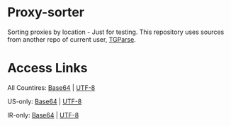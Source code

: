 # Proxy-sorter
Sorting proxies by location - Just for testing. This repository uses sources from another repo of current user, [TGParse](https://github.com/Surfboardv2ray/TGParse).

# Access Links

All Countires:  [Base64](https://raw.githubusercontent.com/Surfboardv2ray/Proxy-sorter/main/base64/converted.txt)
                |
                [UTF-8](https://raw.githubusercontent.com/Surfboardv2ray/Proxy-sorter/main/output/converted.txt)

US-only:  [Base64](https://raw.githubusercontent.com/Surfboardv2ray/Proxy-sorter/main/base64/US.txt)
          |
          [UTF-8](https://raw.githubusercontent.com/Surfboardv2ray/Proxy-sorter/main/output/US.txt)

IR-only:  [Base64](https://raw.githubusercontent.com/Surfboardv2ray/Proxy-sorter/main/base64/IR.txt)
          |
          [UTF-8](https://raw.githubusercontent.com/Surfboardv2ray/Proxy-sorter/main/output/IR.txt)
